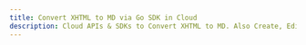 ---title: Convert XHTML to MD via Go SDK in Clouddescription: Cloud APIs & SDKs to Convert XHTML to MD. Also Create, Edit & Render Microsoft Word & OpenOffice documents in the Cloud.---
